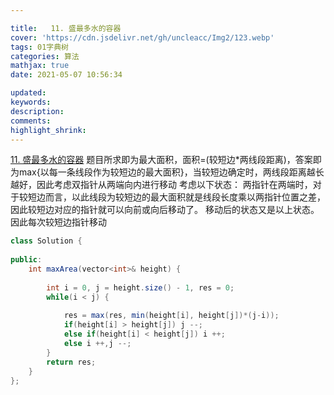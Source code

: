 ```yaml
---

title:   11. 盛最多水的容器
cover: 'https://cdn.jsdelivr.net/gh/uncleacc/Img2/123.webp'
tags: 01字典树
categories: 算法
mathjax: true
date: 2021-05-07 10:56:34

updated: 
keywords: 
description: 
comments: 
highlight_shrink: 
---
```



 [11. 盛最多水的容器](https://leetcode.cn/problems/container-with-most-water/) 题目所求即为最大面积，面积=(较短边*两线段距离)，答案即为max{以每一条线段作为较短边的最大面积}，当较短边确定时，两线段距离越长越好，因此考虑双指针从两端向内进行移动 考虑以下状态： 两指针在两端时，对于较短边而言，以此线段为较短边的最大面积就是线段长度乘以两指针位置之差，因此较短边对应的指针就可以向前或向后移动了。 移动后的状态又是以上状态。 因此每次较短边指针移动

```java
class Solution {
   
public:
    int maxArea(vector<int>& height) {
   
        int i = 0, j = height.size() - 1, res = 0;
        while(i < j) {
   
            res = max(res, min(height[i], height[j])*(j-i));
            if(height[i] > height[j]) j --;
            else if(height[i] < height[j]) i ++;
            else i ++,j --;
        }
        return res;
    }
};
```

